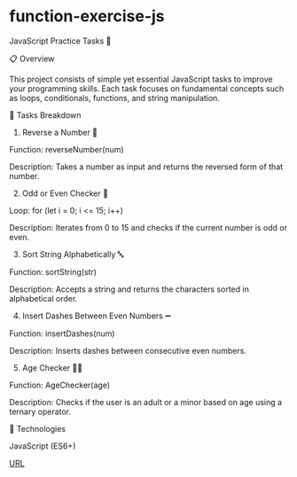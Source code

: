 # function-exercise-js
JavaScript Practice Tasks 🚀

📋 Overview

This project consists of simple yet essential JavaScript tasks to improve your programming skills. Each task focuses on fundamental concepts such as loops, conditionals, functions, and string manipulation.

📂 Tasks Breakdown

1. Reverse a Number 🔢

Function: reverseNumber(num)

Description: Takes a number as input and returns the reversed form of that number.

2. Odd or Even Checker 🔄

Loop: for (let i = 0; i <= 15; i++)

Description: Iterates from 0 to 15 and checks if the current number is odd or even.

3. Sort String Alphabetically 🔤

Function: sortString(str)

Description: Accepts a string and returns the characters sorted in alphabetical order.

4. Insert Dashes Between Even Numbers ➖

Function: insertDashes(num)

Description: Inserts dashes between consecutive even numbers.

5. Age Checker 👶👴

Function: AgeChecker(age)

Description: Checks if the user is an adult or a minor based on age using a ternary operator.


🚀 Technologies

JavaScript (ES6+)

[URL]( https://ranasalameh-63.github.io/function-exercise-js/)
